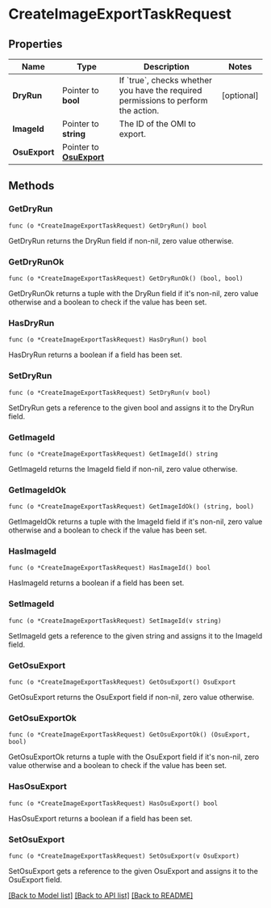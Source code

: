 # CreateImageExportTaskRequest

## Properties

Name | Type | Description | Notes
------------ | ------------- | ------------- | -------------
**DryRun** | Pointer to **bool** | If &#x60;true&#x60;, checks whether you have the required permissions to perform the action. | [optional] 
**ImageId** | Pointer to **string** | The ID of the OMI to export. | 
**OsuExport** | Pointer to [**OsuExport**](OsuExport.md) |  | 

## Methods

### GetDryRun

`func (o *CreateImageExportTaskRequest) GetDryRun() bool`

GetDryRun returns the DryRun field if non-nil, zero value otherwise.

### GetDryRunOk

`func (o *CreateImageExportTaskRequest) GetDryRunOk() (bool, bool)`

GetDryRunOk returns a tuple with the DryRun field if it's non-nil, zero value otherwise
and a boolean to check if the value has been set.

### HasDryRun

`func (o *CreateImageExportTaskRequest) HasDryRun() bool`

HasDryRun returns a boolean if a field has been set.

### SetDryRun

`func (o *CreateImageExportTaskRequest) SetDryRun(v bool)`

SetDryRun gets a reference to the given bool and assigns it to the DryRun field.

### GetImageId

`func (o *CreateImageExportTaskRequest) GetImageId() string`

GetImageId returns the ImageId field if non-nil, zero value otherwise.

### GetImageIdOk

`func (o *CreateImageExportTaskRequest) GetImageIdOk() (string, bool)`

GetImageIdOk returns a tuple with the ImageId field if it's non-nil, zero value otherwise
and a boolean to check if the value has been set.

### HasImageId

`func (o *CreateImageExportTaskRequest) HasImageId() bool`

HasImageId returns a boolean if a field has been set.

### SetImageId

`func (o *CreateImageExportTaskRequest) SetImageId(v string)`

SetImageId gets a reference to the given string and assigns it to the ImageId field.

### GetOsuExport

`func (o *CreateImageExportTaskRequest) GetOsuExport() OsuExport`

GetOsuExport returns the OsuExport field if non-nil, zero value otherwise.

### GetOsuExportOk

`func (o *CreateImageExportTaskRequest) GetOsuExportOk() (OsuExport, bool)`

GetOsuExportOk returns a tuple with the OsuExport field if it's non-nil, zero value otherwise
and a boolean to check if the value has been set.

### HasOsuExport

`func (o *CreateImageExportTaskRequest) HasOsuExport() bool`

HasOsuExport returns a boolean if a field has been set.

### SetOsuExport

`func (o *CreateImageExportTaskRequest) SetOsuExport(v OsuExport)`

SetOsuExport gets a reference to the given OsuExport and assigns it to the OsuExport field.


[[Back to Model list]](../README.md#documentation-for-models) [[Back to API list]](../README.md#documentation-for-api-endpoints) [[Back to README]](../README.md)


